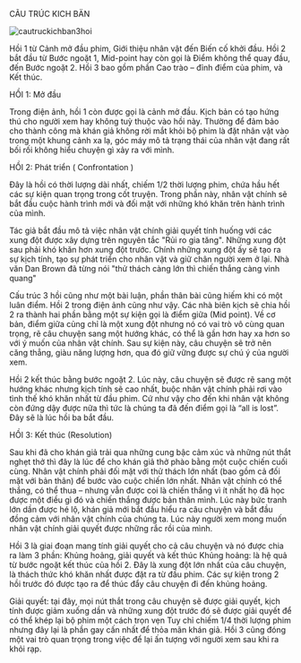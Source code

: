 CÃU TRÚC KICH BÄN


![cautruckichban3hoi](https://user-images.githubusercontent.com/109997053/221169726-dc05270c-162b-44e7-ae77-f41ccc37b96f.jpg)


Hồi 1 từ Cảnh mở đầu phim, Giới thiệu nhân vật đến Biến cố khởi đầu.
Hồi 2 bắt đầu từ Bước ngoặt 1, Mid-point hay còn gọi là Điểm không thể quay đầu, đến Bước ngoặt 2.
Hồi 3 bao gồm phần Cao trào – đỉnh điểm của phim, và Kết thúc.

HỒI 1: Mở đầu

Trong điện ảnh, hồi 1 còn được gọi là cảnh mở đầu. Kịch bản có tạo hứng thú cho người xem hay không tuỳ thuộc vào hồi này. Thường để đảm bảo cho thành công mà khán giả không rời mắt khỏi bộ phim là đặt nhân vật vào trong một khung cảnh xa lạ, góc máy mô tả trạng thái của nhân vật đang rất bối rối không hiểu chuyện gì xảy ra với mình. 


HỒI 2: Phát triển ( Confrontation )

 Đây là hồi có thời lượng dài nhất, chiếm 1/2 thời lượng phim, chứa hầu hết các sự kiện quan trọng trong cốt truyện. Trong phần này, nhân vật chính sẽ bắt đầu cuộc hành trình mới và đối mặt với những khó khăn trên hành trình của mình.

Tác giả bắt đầu mô tả việc nhân vật chính giải quyết tính huống với các xung đột được xây dựng trên nguyên tắc "Rủi ro gia tăng". Những xung đột sau phải khó khăn hơn xung đột trước. Chính những xung đột ấy sẽ tạo ra sự kịch tính, tạo sự phát triển cho nhân vật và giữ chân người xem ở lại. Nhà văn Dan Brown đã từng nói "thử thách càng lớn thì chiến thắng càng vinh quang"

Cấu trúc 3 hồi cũng như một bài luận, phần thân bài cũng hiếm khi có một luân điểm. Hồi 2 trong điện ảnh cũng như vậy. Các nhà biên kịch sẽ chia hồi 2 ra thành hai phần bằng một sự kiện gọi là điểm giữa (Mid point).  Về cơ bản, điểm giữa củng chỉ là một xung đột nhưng nó có vai trò vô cùng quan trọng, rẽ câu chuyện sang một hướng khác, có thể là gần hơn hay xa hơn so với ý muốn của nhân vật chính. Sau sự kiện này, câu chuyện sẽ trở nên căng thẳng, giàu năng lượng hơn, qua đó giữ vững được sự chú ý của người xem.

Hồi 2 kết thúc bằng bước ngoặt 2. Lúc này, câu chuyện sẽ được rẽ sang một hướng khác nhưng kịch tính sẽ cao nhất, buộc nhân vật chính phải rơi vào tình thế khó khăn nhất từ đầu phim. Cứ như vậy cho đến khi nhân vật  không còn đứng dậy được nữa thì tức là chúng ta đã đến điểm gọi là “all is lost”. Đây sẽ là lúc hồi ba bắt đầu.

HỒI 3: Kết thúc (Resolution)

Sau khi đã cho khán giả trải qua những cung bậc cảm xúc và những nút thắt nghẹt thở thì đây là lúc để cho khán giả thở phào bằng một cuộc chiến cuối cùng. Nhân vật chính phải đối mặt với thử thách lớn nhất (bao gồm cả đối mặt với bản thân) để bước vào cuộc chiến lớn nhất. Nhân vật chính có thể thắng, có thể thua – nhưng vẫn được coi là chiến thắng vì ít nhất họ đã học được một điều gì đó và chiến thắng được bản thân mình.
Lúc này bức tranh lớn dần được hé lộ, khán giả mới bắt đầu hiểu ra câu chuyện và bắt đầu đồng cảm với nhân vật chính của chúng ta. Lúc này người xem mong muốn nhân vật chính giải quyết được những rắc rồi của mình.

Hồi 3 là giai đoạn mang tính giải quyết cho cả câu chuyện và nó được chia ra làm 3 phần: Khủng hoảng, giải quyết và kết thúc
Khủng hoảng: là hệ quả từ bước ngoặt kết thúc của hồi 2. Đây là xung đột lớn nhất của câu chuyện, là thách thức khó khăn nhất được đặt ra từ đầu phim. Các sự kiện trong 2 hồi trước đó được tạo ra để thúc đẩy câu chuyện đi đến khủng hoảng. 

Giải quyết: tại đây, mọi nút thắt trong câu chuyện sẽ được giải quyết, kịch tính được giảm xuống dần và những xung đột trước đó sẽ được giải quyết để có thể khép lại bộ phim một cách trọn vẹn
Tuy chỉ chiếm 1/4 thời lượng phim nhưng đây lại là phần gay cấn nhất để thỏa mãn khán giả. Hồi 3 cũng đóng một vai trò quan trọng trong việc để lại ấn tượng với người xem sau khi ra khỏi rạp. 
